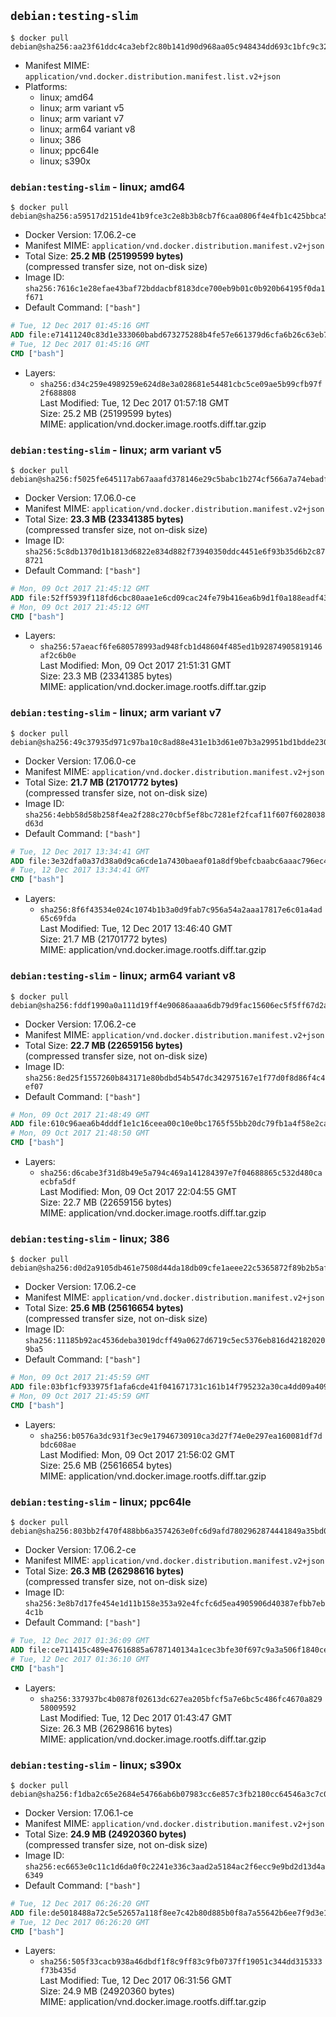 ## `debian:testing-slim`

```console
$ docker pull debian@sha256:aa23f61ddc4ca3ebf2c80b141d90d968aa05c948434dd693c1bfc9c32fe9e14b
```

-	Manifest MIME: `application/vnd.docker.distribution.manifest.list.v2+json`
-	Platforms:
	-	linux; amd64
	-	linux; arm variant v5
	-	linux; arm variant v7
	-	linux; arm64 variant v8
	-	linux; 386
	-	linux; ppc64le
	-	linux; s390x

### `debian:testing-slim` - linux; amd64

```console
$ docker pull debian@sha256:a59517d2151de41b9fce3c2e8b3b8cb7f6caa0806f4e4fb1c425bbca5e3f4195
```

-	Docker Version: 17.06.2-ce
-	Manifest MIME: `application/vnd.docker.distribution.manifest.v2+json`
-	Total Size: **25.2 MB (25199599 bytes)**  
	(compressed transfer size, not on-disk size)
-	Image ID: `sha256:7616c1e28efae43baf72bddacbf8183dce700eb9b01c0b920b64195f0da1f671`
-	Default Command: `["bash"]`

```dockerfile
# Tue, 12 Dec 2017 01:45:16 GMT
ADD file:e71411240c83d1e333060babd673275288b4fe57e661379d6cfa6b26c63eb7af in / 
# Tue, 12 Dec 2017 01:45:16 GMT
CMD ["bash"]
```

-	Layers:
	-	`sha256:d34c259e4989259e624d8e3a028681e54481cbc5ce09ae5b99cfb97f2f688808`  
		Last Modified: Tue, 12 Dec 2017 01:57:18 GMT  
		Size: 25.2 MB (25199599 bytes)  
		MIME: application/vnd.docker.image.rootfs.diff.tar.gzip

### `debian:testing-slim` - linux; arm variant v5

```console
$ docker pull debian@sha256:f5025fe645117ab67aaafd378146e29c5babc1b274cf566a7a74ebadfc05a3e7
```

-	Docker Version: 17.06.0-ce
-	Manifest MIME: `application/vnd.docker.distribution.manifest.v2+json`
-	Total Size: **23.3 MB (23341385 bytes)**  
	(compressed transfer size, not on-disk size)
-	Image ID: `sha256:5c8db1370d1b1813d6822e834d882f73940350ddc4451e6f93b35d6b2c878721`
-	Default Command: `["bash"]`

```dockerfile
# Mon, 09 Oct 2017 21:45:12 GMT
ADD file:52ff5939f118fd6cbc80aae1e6cd09cac24fe79b416ea6b9d1f0a188eadf4367 in / 
# Mon, 09 Oct 2017 21:45:12 GMT
CMD ["bash"]
```

-	Layers:
	-	`sha256:57aeacf6fe680578993ad948fcb1d48604f485ed1b92874905819146af2c6b0e`  
		Last Modified: Mon, 09 Oct 2017 21:51:31 GMT  
		Size: 23.3 MB (23341385 bytes)  
		MIME: application/vnd.docker.image.rootfs.diff.tar.gzip

### `debian:testing-slim` - linux; arm variant v7

```console
$ docker pull debian@sha256:49c37935d971c97ba10c8ad88e431e1b3d61e07b3a29951bd1bdde230cac58a2
```

-	Docker Version: 17.06.0-ce
-	Manifest MIME: `application/vnd.docker.distribution.manifest.v2+json`
-	Total Size: **21.7 MB (21701772 bytes)**  
	(compressed transfer size, not on-disk size)
-	Image ID: `sha256:4ebb58d58b258f4ea2f288c270cbf5ef8bc7281ef2fcaf11f607f6028038d63d`
-	Default Command: `["bash"]`

```dockerfile
# Tue, 12 Dec 2017 13:34:41 GMT
ADD file:3e32dfa0a37d38a0d9ca6cde1a7430baeaf01a8df9befcbaabc6aaac796ec4d3 in / 
# Tue, 12 Dec 2017 13:34:41 GMT
CMD ["bash"]
```

-	Layers:
	-	`sha256:8f6f43534e024c1074b1b3a0d9fab7c956a54a2aaa17817e6c01a4ad65c69fda`  
		Last Modified: Tue, 12 Dec 2017 13:46:40 GMT  
		Size: 21.7 MB (21701772 bytes)  
		MIME: application/vnd.docker.image.rootfs.diff.tar.gzip

### `debian:testing-slim` - linux; arm64 variant v8

```console
$ docker pull debian@sha256:fddf1990a0a111d19ff4e90686aaaa6db79d9fac15606ec5f5ff67d2a466b239
```

-	Docker Version: 17.06.2-ce
-	Manifest MIME: `application/vnd.docker.distribution.manifest.v2+json`
-	Total Size: **22.7 MB (22659156 bytes)**  
	(compressed transfer size, not on-disk size)
-	Image ID: `sha256:8ed25f1557260b843171e80bdbd54b547dc342975167e1f77d0f8d86f4c4ef07`
-	Default Command: `["bash"]`

```dockerfile
# Mon, 09 Oct 2017 21:48:49 GMT
ADD file:610c96aea6b4dddf1e1c16ceea00c10e0bc1765f55bb20dc79fb1a4f58e2ca05 in / 
# Mon, 09 Oct 2017 21:48:50 GMT
CMD ["bash"]
```

-	Layers:
	-	`sha256:d6cabe3f31d8b49e5a794c469a141284397e7f04688865c532d480caecbfa5df`  
		Last Modified: Mon, 09 Oct 2017 22:04:55 GMT  
		Size: 22.7 MB (22659156 bytes)  
		MIME: application/vnd.docker.image.rootfs.diff.tar.gzip

### `debian:testing-slim` - linux; 386

```console
$ docker pull debian@sha256:d0d2a9105db461e7508d44da18db09cfe1aeee22c5365872f89b2b5afb9ff687
```

-	Docker Version: 17.06.2-ce
-	Manifest MIME: `application/vnd.docker.distribution.manifest.v2+json`
-	Total Size: **25.6 MB (25616654 bytes)**  
	(compressed transfer size, not on-disk size)
-	Image ID: `sha256:11185b92ac4536deba3019dcff49a0627d6719c5ec5376eb816d421820209ba5`
-	Default Command: `["bash"]`

```dockerfile
# Mon, 09 Oct 2017 21:45:59 GMT
ADD file:03bf1cf933975f1afa6cde41f041671731c161b14f795232a30ca4dd09a409b2 in / 
# Mon, 09 Oct 2017 21:45:59 GMT
CMD ["bash"]
```

-	Layers:
	-	`sha256:b0576a3dc931f3ec9e17946730910ca3d27f74e0e297ea160081df7dbdc608ae`  
		Last Modified: Mon, 09 Oct 2017 21:56:02 GMT  
		Size: 25.6 MB (25616654 bytes)  
		MIME: application/vnd.docker.image.rootfs.diff.tar.gzip

### `debian:testing-slim` - linux; ppc64le

```console
$ docker pull debian@sha256:803bb2f470f488bb6a3574263e0fc6d9afd7802962874441849a35bd0c011f60
```

-	Docker Version: 17.06.2-ce
-	Manifest MIME: `application/vnd.docker.distribution.manifest.v2+json`
-	Total Size: **26.3 MB (26298616 bytes)**  
	(compressed transfer size, not on-disk size)
-	Image ID: `sha256:3e8b7d17fe454e1d11b158e353a92e4fcfc6d5ea4905906d40387efbb7eb4c1b`
-	Default Command: `["bash"]`

```dockerfile
# Tue, 12 Dec 2017 01:36:09 GMT
ADD file:ce711415c489e47616885a6787140134a1cec3bfe30f697c9a3a506f1840ce43 in / 
# Tue, 12 Dec 2017 01:36:10 GMT
CMD ["bash"]
```

-	Layers:
	-	`sha256:337937bc4b0878f02613dc627ea205bfcf5a7e6bc5c486fc4670a82958009592`  
		Last Modified: Tue, 12 Dec 2017 01:43:47 GMT  
		Size: 26.3 MB (26298616 bytes)  
		MIME: application/vnd.docker.image.rootfs.diff.tar.gzip

### `debian:testing-slim` - linux; s390x

```console
$ docker pull debian@sha256:f1dba2c65e2684e54766ab6b07983cc6e857c3fb2180cc64546a3c7c07dc1b5a
```

-	Docker Version: 17.06.1-ce
-	Manifest MIME: `application/vnd.docker.distribution.manifest.v2+json`
-	Total Size: **24.9 MB (24920360 bytes)**  
	(compressed transfer size, not on-disk size)
-	Image ID: `sha256:ec6653e0c11c1d6da0f0c2241e336c3aad2a5184ac2f6ecc9e9bd2d13d4a6349`
-	Default Command: `["bash"]`

```dockerfile
# Tue, 12 Dec 2017 06:26:20 GMT
ADD file:de5018488a72c5e52657a118f8ee7c42b80d885b0f8a7a55642b6ee7f9d3e1f7 in / 
# Tue, 12 Dec 2017 06:26:20 GMT
CMD ["bash"]
```

-	Layers:
	-	`sha256:505f33cacb938a46dbdf1f8c9ff83c9fb0737ff19051c344dd315333f73b435d`  
		Last Modified: Tue, 12 Dec 2017 06:31:56 GMT  
		Size: 24.9 MB (24920360 bytes)  
		MIME: application/vnd.docker.image.rootfs.diff.tar.gzip
